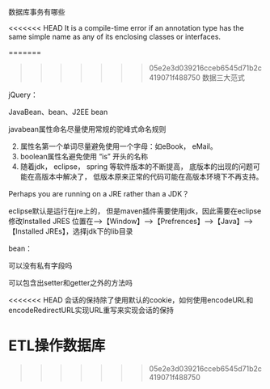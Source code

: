 数据库事务有哪些

<<<<<<< HEAD
It is a compile-time error if an annotation type has the same simple name as any
of its enclosing classes or interfaces.

=======
>>>>>>> 05e2e3d039216cceb6545d71b2c419071f488750
数据三大范式

jQuery：

JavaBean、bean、J2EE bean

javabean属性命名尽量使用常规的驼峰式命名规则

2. 属性名第一个单词尽量避免使用一个字母：如eBook， eMail。
3. boolean属性名避免使用 “is” 开头的名称
4. 随着jdk， eclipse， spring 等软件版本的不断提高， 底版本的出现的问题可能在高版本中解决了， 低版本原来正常的代码可能在高版本环境下不再支持。

Perhaps you are running on a JRE rather than a JDK？

eclipse默认是运行在jre上的，
但是maven插件需要使用jdk，因此需要在eclipse修改Installed JRES
位置在-->【Window】-->【Prefrences】-->【Java】-->【Installed JREs】，选择jdk下的lib目录

bean：

可以没有私有字段吗

可以包含出setter和getter之外的方法吗

<<<<<<< HEAD
会话的保持除了使用默认的cookie，如何使用encodeURL和encodeRedirectURL实现URL重写来实现会话的保持

ETL操作数据库
=======
>>>>>>> 05e2e3d039216cceb6545d71b2c419071f488750
